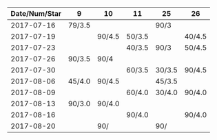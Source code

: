 Date/Num/Star  |  9     | 10     | 11     | 25     | 26
---------------|--------|--------|--------|--------|--------
2017-07-16     | 79/3.5 |        |        | 90/3   |
2017-07-19     |        | 90/4.5 | 50/3.5 |        | 40/4.5
2017-07-23     |        |        | 40/3.5 | 90/3   | 50/4.5
2017-07-26     | 90/3.5 | 90/4   |        |        | 
2017-07-30     |        |        | 60/3.5 | 30/3.5 | 90/4.5
2017-08-06     | 45/4.0 | 90/4.5 |        | 45/3.5 | 
2017-08-09     |        |        | 60/4.0 | 30/4.0 | 90/4.0
2017-08-13     | 90/3.0 | 90/4.0 |        |        | 
2017-08-16     |        |        | 90/4.0 |        | 90/4.0
2017-08-20     |        | 90/    |        | 90/    | 


